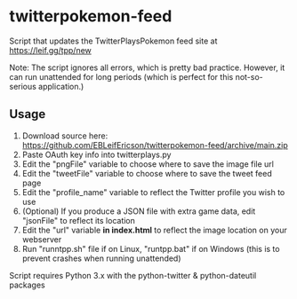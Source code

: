 # twitterpokemon-feed
Script that updates the TwitterPlaysPokemon feed site at https://leif.gg/tpp/new

Note: The script ignores all errors, which is pretty bad practice. However, it can run unattended for long periods (which is perfect for this not-so-serious application.)

## Usage
1. Download source here: https://github.com/EBLeifEricson/twitterpokemon-feed/archive/main.zip
2. Paste OAuth key info into twitterplays.py
3. Edit the "pngFile" variable to choose where to save the image file url
4. Edit the "tweetFile" variable to choose where to save the tweet feed page
5. Edit the "profile_name" variable to reflect the Twitter profile you wish to use
6. (Optional) If you produce a JSON file with extra game data, edit "jsonFile" to reflect its location
5. Edit the "url" variable **in index.html** to reflect the image location on your webserver
6. Run "runntpp.sh" file if on Linux, "runtpp.bat" if on Windows (this is to prevent crashes when running unattended)

Script requires Python 3.x with the python-twitter & python-dateutil packages
